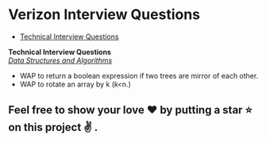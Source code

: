 # Verizon Interview Questions
* [Technical Interview Questions](#tech)

<b name="tech">Technical Interview Questions</b>
<br/>
<i><u name="dsalg">Data Structures and Algorithms</u></i>
- WAP to return a boolean expression if two trees are mirror of each other.
- WAP to rotate an array by k (k<n.)
## Feel free to show your love :heart: by putting a star :star: on this project :v: .

